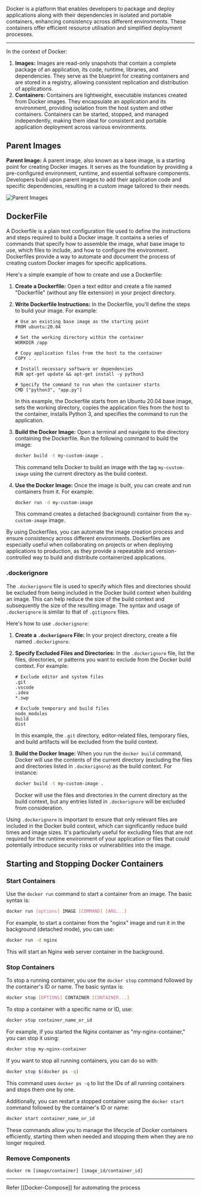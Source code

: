 Docker is a platform that enables developers to package and deploy applications along with their dependencies in isolated and portable containers, enhancing consistency across different environments. These containers offer efficient resource utilisation and simplified deployment processes.

---

In the context of Docker:

1. **Images:** Images are read-only snapshots that contain a complete package of an application, its code, runtime, libraries, and dependencies. They serve as the blueprint for creating containers and are stored in a registry, allowing consistent replication and distribution of applications.
2. **Containers:** Containers are lightweight, executable instances created from Docker images. They encapsulate an application and its environment, providing isolation from the host system and other containers. Containers can be started, stopped, and managed independently, making them ideal for consistent and portable application deployment across various environments.

## Parent Images

**Parent Image:** A parent image, also known as a base image, is a starting point for creating Docker images. It serves as the foundation by providing a pre-configured environment, runtime, and essential software components. Developers build upon parent images to add their application code and specific dependencies, resulting in a custom image tailored to their needs.

![Parent Images](Parent%20Image.png)

## DockerFile

A Dockerfile is a plain text configuration file used to define the instructions and steps required to build a Docker image. It contains a series of commands that specify how to assemble the image, what base image to use, which files to include, and how to configure the environment. Dockerfiles provide a way to automate and document the process of creating custom Docker images for specific applications.

Here's a simple example of how to create and use a Dockerfile:

1. **Create a Dockerfile:** Open a text editor and create a file named "Dockerfile" (without any file extension) in your project directory.
2. **Write Dockerfile Instructions:** In the Dockerfile, you'll define the steps to build your image. For example:

   ```
   # Use an existing base image as the starting point
   FROM ubuntu:20.04

   # Set the working directory within the container
   WORKDIR /app

   # Copy application files from the host to the container
   COPY . .

   # Install necessary software or dependencies
   RUN apt-get update && apt-get install -y python3

   # Specify the command to run when the container starts
   CMD ["python3", "app.py"]

   ```

   In this example, the Dockerfile starts from an Ubuntu 20.04 base image, sets the working directory, copies the application files from the host to the container, installs Python 3, and specifies the command to run the application.

3. **Build the Docker Image:** Open a terminal and navigate to the directory containing the Dockerfile. Run the following command to build the image:

   ```bash
   docker build -t my-custom-image .
   ```

   This command tells Docker to build an image with the tag `my-custom-image` using the current directory as the build context.

4. **Use the Docker Image:** Once the image is built, you can create and run containers from it. For example:

   ```bash
   docker run -d my-custom-image
   ```

   This command creates a detached (background) container from the `my-custom-image` image.

By using Dockerfiles, you can automate the image creation process and ensure consistency across different environments. Dockerfiles are especially useful when collaborating on projects or when deploying applications to production, as they provide a repeatable and version-controlled way to build and distribute containerized applications.

### .dockerignore

The `.dockerignore` file is used to specify which files and directories should be excluded from being included in the Docker build context when building an image. This can help reduce the size of the build context and subsequently the size of the resulting image. The syntax and usage of `.dockerignore` is similar to that of `.gitignore` files.

Here's how to use `.dockerignore`:

1. **Create a `.dockerignore` File:** In your project directory, create a file named `.dockerignore`.
2. **Specify Excluded Files and Directories:** In the `.dockerignore` file, list the files, directories, or patterns you want to exclude from the Docker build context. For example:

   ```
   # Exclude editor and system files
   .git
   .vscode
   .idea
   *.swp

   # Exclude temporary and build files
   node_modules
   build
   dist

   ```

   In this example, the `.git` directory, editor-related files, temporary files, and build artifacts will be excluded from the build context.

3. **Build the Docker Image:** When you run the `docker build` command, Docker will use the contents of the current directory (excluding the files and directories listed in `.dockerignore`) as the build context. For instance:

   ```bash
   docker build -t my-custom-image .
   ```

   Docker will use the files and directories in the current directory as the build context, but any entries listed in `.dockerignore` will be excluded from consideration.

Using `.dockerignore` is important to ensure that only relevant files are included in the Docker build context, which can significantly reduce build times and image sizes. It's particularly useful for excluding files that are not required for the runtime environment of your application or files that could potentially introduce security risks or vulnerabilities into the image.

## Starting and Stopping Docker Containers

### Start Containers

Use the `docker run` command to start a container from an image. The basic syntax is:

```bash
docker run [options] IMAGE [COMMAND] [ARG...]
```

For example, to start a container from the "nginx" image and run it in the background (detached mode), you can use:

```bash
docker run -d nginx
```

This will start an Nginx web server container in the background.

### Stop Containers

To stop a running container, you use the `docker stop` command followed by the container's ID or name. The basic syntax is:

```bash
docker stop [OPTIONS] CONTAINER [CONTAINER...]
```

To stop a container with a specific name or ID, use:

```bash
docker stop container_name_or_id
```

For example, if you started the Nginx container as "my-nginx-container," you can stop it using:

```bash
docker stop my-nginx-container
```

If you want to stop all running containers, you can do so with:

```bash
docker stop $(docker ps -q)
```

This command uses `docker ps -q` to list the IDs of all running containers and stops them one by one.

Additionally, you can restart a stopped container using the `docker start` command followed by the container's ID or name:

```bash
docker start container_name_or_id
```

These commands allow you to manage the lifecycle of Docker containers efficiently, starting them when needed and stopping them when they are no longer required.

### Remove Components

```
docker rm [image/container] [image_id/container_id]
```
---
Refer [[Docker-Compose]] for automating the process